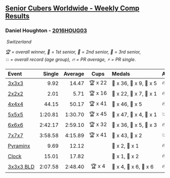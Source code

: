<style>table {white-space: nowrap;}</style>
<link rel="stylesheet" type="text/css" href="/scw-comp/css/flags.css" />

## [Senior Cubers Worldwide - Weekly Comp Results](/scw-comp/results/)
### Daniel Houghton - [2016HOUG03](https://www.worldcubeassociation.org/persons/2016HOUG03)

<i class="flag flag-CH" />&nbsp;Switzerland

<span style="white-space: nowrap;">🏆 = overall winner</span>, <span style="white-space: nowrap;">🥇 = 1st senior</span>, <span style="white-space: nowrap;">🥈 = 2nd senior</span>, <span style="white-space: nowrap;">🥉 = 3rd senior</span>, <span style="white-space: nowrap;">💥 = overall record (age group)</span>, <span style="white-space: nowrap;">🔥 = PR average</span>, <span style="white-space: nowrap;">⚡ = PR single</span>.

| Event | Single | Average | Cups | Medals | Achievements|
| :-- | --: | --: | :--: | :-- | :-- |
| [3x3x3](333.md) | 9.92 | 14.47 | 🏆 x 22 | 🥇 x 36, 🥈 x 9, 🥉 x 5 | 🔥 x 7, ⚡ x 7 |
| [2x2x2](222.md) | 2.01 | 5.71 | 🏆 x 16 | 🥇 x 22, 🥈 x 7, 🥉 x 1 | 🔥 x 4, ⚡ x 6 |
| [4x4x4](444.md) | 44.15 | 50.17 | 🏆 x 41 | 🥇 x 46, 🥈 x 5 | 🔥 x 6, ⚡ x 4 |
| [5x5x5](555.md) | 1:20.81 | 1:30.70 | 🏆 x 45 | 🥇 x 47, 🥈 x 4, 🥉 x 1 | 💥 x 1, 🔥 x 9, ⚡ x 6 |
| [6x6x6](666.md) | 2:42.17 | 2:59.10 | 🏆 x 32 | 🥇 x 36, 🥈 x 5, 🥉 x 3 | 🔥 x 10, ⚡ x 12 |
| [7x7x7](777.md) | 3:58.58 | 4:15.89 | 🏆 x 41 | 🥇 x 43, 🥈 x 2 | 💥 x 1, 🔥 x 14, ⚡ x 10 |
| [Pyraminx](pyram.md) | 9.69 | 12.12 |  | 🥈 x 2, 🥉 x 1 | 🔥 x 5, ⚡ x 5 |
| [Clock](clock.md) | 15.01 | 17.82 |  | 🥈 x 1, 🥉 x 2 | 🔥 x 4, ⚡ x 5 |
| [3x3x3 BLD](333bf.md) | 2:07.58 | 2:48.40 | 🏆 x 4 | 🥇 x 4, 🥈 x 6, 🥉 x 6 | 🔥 x 2, ⚡ x 6 |

<!-- Global site tag (gtag.js) - Google Analytics -->
<script async src="https://www.googletagmanager.com/gtag/js?id=UA-86348435-3"></script>
<script>window.dataLayer = window.dataLayer || []; function gtag() {dataLayer.push(arguments);} gtag('js', new Date()); gtag('config', 'UA-86348435-3');</script>
